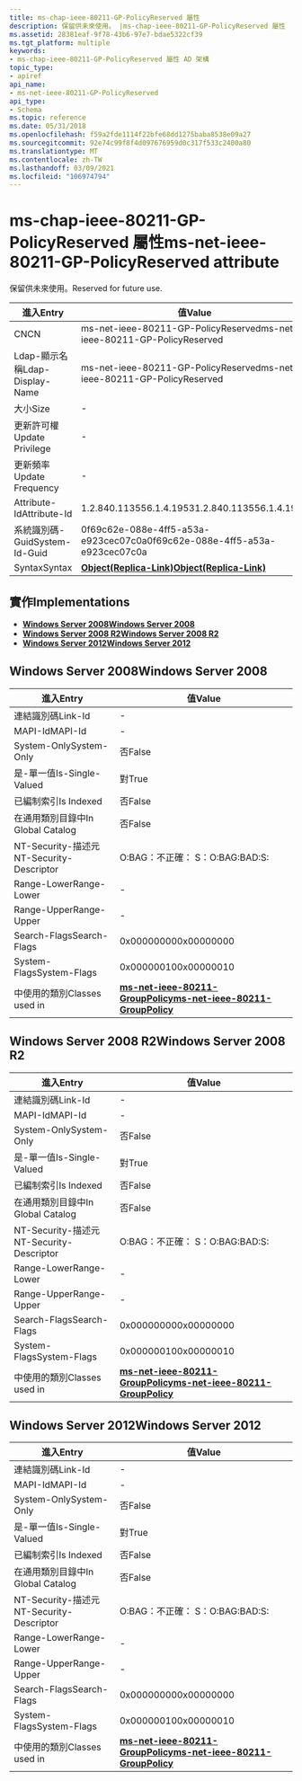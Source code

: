 ```yaml
---
title: ms-chap-ieee-80211-GP-PolicyReserved 屬性
description: 保留供未來使用。 |ms-chap-ieee-80211-GP-PolicyReserved 屬性
ms.assetid: 28381eaf-9f78-43b6-97e7-bdae5322cf39
ms.tgt_platform: multiple
keywords:
- ms-chap-ieee-80211-GP-PolicyReserved 屬性 AD 架構
topic_type:
- apiref
api_name:
- ms-net-ieee-80211-GP-PolicyReserved
api_type:
- Schema
ms.topic: reference
ms.date: 05/31/2018
ms.openlocfilehash: f59a2fde1114f22bfe68dd1275baba8538e09a27
ms.sourcegitcommit: 92e74c99f8f4d097676959d0c317f533c2400a80
ms.translationtype: MT
ms.contentlocale: zh-TW
ms.lasthandoff: 03/09/2021
ms.locfileid: "106974794"
---
```

# <a name="ms-net-ieee-80211-gp-policyreserved-attribute"></a><span data-ttu-id="a8526-105">ms-chap-ieee-80211-GP-PolicyReserved 屬性</span><span class="sxs-lookup"><span data-stu-id="a8526-105">ms-net-ieee-80211-GP-PolicyReserved attribute</span></span>

<span data-ttu-id="a8526-106">保留供未來使用。</span><span class="sxs-lookup"><span data-stu-id="a8526-106">Reserved for future use.</span></span>



| <span data-ttu-id="a8526-107">進入</span><span class="sxs-lookup"><span data-stu-id="a8526-107">Entry</span></span> | <span data-ttu-id="a8526-108">值</span><span class="sxs-lookup"><span data-stu-id="a8526-108">Value</span></span> |
|-------------------|-------------------------------------------------------|
| <span data-ttu-id="a8526-109">CN</span><span class="sxs-lookup"><span data-stu-id="a8526-109">CN</span></span>                | <span data-ttu-id="a8526-110">ms-net-ieee-80211-GP-PolicyReserved</span><span class="sxs-lookup"><span data-stu-id="a8526-110">ms-net-ieee-80211-GP-PolicyReserved</span></span>                   |
| <span data-ttu-id="a8526-111">Ldap-顯示名稱</span><span class="sxs-lookup"><span data-stu-id="a8526-111">Ldap-Display-Name</span></span> | <span data-ttu-id="a8526-112">ms-net-ieee-80211-GP-PolicyReserved</span><span class="sxs-lookup"><span data-stu-id="a8526-112">ms-net-ieee-80211-GP-PolicyReserved</span></span>                   |
| <span data-ttu-id="a8526-113">大小</span><span class="sxs-lookup"><span data-stu-id="a8526-113">Size</span></span>              | \-                                                    |
| <span data-ttu-id="a8526-114">更新許可權</span><span class="sxs-lookup"><span data-stu-id="a8526-114">Update Privilege</span></span>  | \-                                                    |
| <span data-ttu-id="a8526-115">更新頻率</span><span class="sxs-lookup"><span data-stu-id="a8526-115">Update Frequency</span></span>  | \-                                                    |
| <span data-ttu-id="a8526-116">Attribute-Id</span><span class="sxs-lookup"><span data-stu-id="a8526-116">Attribute-Id</span></span>      | <span data-ttu-id="a8526-117">1.2.840.113556.1.4.1953</span><span class="sxs-lookup"><span data-stu-id="a8526-117">1.2.840.113556.1.4.1953</span></span>                               |
| <span data-ttu-id="a8526-118">系統識別碼-Guid</span><span class="sxs-lookup"><span data-stu-id="a8526-118">System-Id-Guid</span></span>    | <span data-ttu-id="a8526-119">0f69c62e-088e-4ff5-a53a-e923cec07c0a</span><span class="sxs-lookup"><span data-stu-id="a8526-119">0f69c62e-088e-4ff5-a53a-e923cec07c0a</span></span>                  |
| <span data-ttu-id="a8526-120">Syntax</span><span class="sxs-lookup"><span data-stu-id="a8526-120">Syntax</span></span>            | [<span data-ttu-id="a8526-121">**Object(Replica-Link)**</span><span class="sxs-lookup"><span data-stu-id="a8526-121">**Object(Replica-Link)**</span></span>](s-object-replica-link.md) |



## <a name="implementations"></a><span data-ttu-id="a8526-122">實作</span><span class="sxs-lookup"><span data-stu-id="a8526-122">Implementations</span></span>

-   [<span data-ttu-id="a8526-123">**Windows Server 2008**</span><span class="sxs-lookup"><span data-stu-id="a8526-123">**Windows Server 2008**</span></span>](#windows-server-2008)
-   [<span data-ttu-id="a8526-124">**Windows Server 2008 R2**</span><span class="sxs-lookup"><span data-stu-id="a8526-124">**Windows Server 2008 R2**</span></span>](#windows-server-2008-r2)
-   [<span data-ttu-id="a8526-125">**Windows Server 2012**</span><span class="sxs-lookup"><span data-stu-id="a8526-125">**Windows Server 2012**</span></span>](#windows-server-2012)

## <a name="windows-server-2008"></a><span data-ttu-id="a8526-126">Windows Server 2008</span><span class="sxs-lookup"><span data-stu-id="a8526-126">Windows Server 2008</span></span>



| <span data-ttu-id="a8526-127">進入</span><span class="sxs-lookup"><span data-stu-id="a8526-127">Entry</span></span> | <span data-ttu-id="a8526-128">值</span><span class="sxs-lookup"><span data-stu-id="a8526-128">Value</span></span> |
|------------------------|-------------------------------------------------------------------------------------|
| <span data-ttu-id="a8526-129">連結識別碼</span><span class="sxs-lookup"><span data-stu-id="a8526-129">Link-Id</span></span>                | \-                                                                                  |
| <span data-ttu-id="a8526-130">MAPI-Id</span><span class="sxs-lookup"><span data-stu-id="a8526-130">MAPI-Id</span></span>                | \-                                                                                  |
| <span data-ttu-id="a8526-131">System-Only</span><span class="sxs-lookup"><span data-stu-id="a8526-131">System-Only</span></span>            | <span data-ttu-id="a8526-132">否</span><span class="sxs-lookup"><span data-stu-id="a8526-132">False</span></span>                                                                               |
| <span data-ttu-id="a8526-133">是-單一值</span><span class="sxs-lookup"><span data-stu-id="a8526-133">Is-Single-Valued</span></span>       | <span data-ttu-id="a8526-134">對</span><span class="sxs-lookup"><span data-stu-id="a8526-134">True</span></span>                                                                                |
| <span data-ttu-id="a8526-135">已編制索引</span><span class="sxs-lookup"><span data-stu-id="a8526-135">Is Indexed</span></span>             | <span data-ttu-id="a8526-136">否</span><span class="sxs-lookup"><span data-stu-id="a8526-136">False</span></span>                                                                               |
| <span data-ttu-id="a8526-137">在通用類別目錄中</span><span class="sxs-lookup"><span data-stu-id="a8526-137">In Global Catalog</span></span>      | <span data-ttu-id="a8526-138">否</span><span class="sxs-lookup"><span data-stu-id="a8526-138">False</span></span>                                                                               |
| <span data-ttu-id="a8526-139">NT-Security-描述元</span><span class="sxs-lookup"><span data-stu-id="a8526-139">NT-Security-Descriptor</span></span> | <span data-ttu-id="a8526-140">O:BAG：不正確： S：</span><span class="sxs-lookup"><span data-stu-id="a8526-140">O:BAG:BAD:S:</span></span>                                                                        |
| <span data-ttu-id="a8526-141">Range-Lower</span><span class="sxs-lookup"><span data-stu-id="a8526-141">Range-Lower</span></span>            | \-                                                                                  |
| <span data-ttu-id="a8526-142">Range-Upper</span><span class="sxs-lookup"><span data-stu-id="a8526-142">Range-Upper</span></span>            | \-                                                                                  |
| <span data-ttu-id="a8526-143">Search-Flags</span><span class="sxs-lookup"><span data-stu-id="a8526-143">Search-Flags</span></span>           | <span data-ttu-id="a8526-144">0x00000000</span><span class="sxs-lookup"><span data-stu-id="a8526-144">0x00000000</span></span>                                                                          |
| <span data-ttu-id="a8526-145">System-Flags</span><span class="sxs-lookup"><span data-stu-id="a8526-145">System-Flags</span></span>           | <span data-ttu-id="a8526-146">0x00000010</span><span class="sxs-lookup"><span data-stu-id="a8526-146">0x00000010</span></span>                                                                          |
| <span data-ttu-id="a8526-147">中使用的類別</span><span class="sxs-lookup"><span data-stu-id="a8526-147">Classes used in</span></span>        | [<span data-ttu-id="a8526-148">**ms-net-ieee-80211-GroupPolicy**</span><span class="sxs-lookup"><span data-stu-id="a8526-148">**ms-net-ieee-80211-GroupPolicy**</span></span>](c-ms-net-ieee-80211-grouppolicy.md)<br/> |



## <a name="windows-server-2008-r2"></a><span data-ttu-id="a8526-149">Windows Server 2008 R2</span><span class="sxs-lookup"><span data-stu-id="a8526-149">Windows Server 2008 R2</span></span>



| <span data-ttu-id="a8526-150">進入</span><span class="sxs-lookup"><span data-stu-id="a8526-150">Entry</span></span> | <span data-ttu-id="a8526-151">值</span><span class="sxs-lookup"><span data-stu-id="a8526-151">Value</span></span> |
|------------------------|-------------------------------------------------------------------------------------|
| <span data-ttu-id="a8526-152">連結識別碼</span><span class="sxs-lookup"><span data-stu-id="a8526-152">Link-Id</span></span>                | \-                                                                                  |
| <span data-ttu-id="a8526-153">MAPI-Id</span><span class="sxs-lookup"><span data-stu-id="a8526-153">MAPI-Id</span></span>                | \-                                                                                  |
| <span data-ttu-id="a8526-154">System-Only</span><span class="sxs-lookup"><span data-stu-id="a8526-154">System-Only</span></span>            | <span data-ttu-id="a8526-155">否</span><span class="sxs-lookup"><span data-stu-id="a8526-155">False</span></span>                                                                               |
| <span data-ttu-id="a8526-156">是-單一值</span><span class="sxs-lookup"><span data-stu-id="a8526-156">Is-Single-Valued</span></span>       | <span data-ttu-id="a8526-157">對</span><span class="sxs-lookup"><span data-stu-id="a8526-157">True</span></span>                                                                                |
| <span data-ttu-id="a8526-158">已編制索引</span><span class="sxs-lookup"><span data-stu-id="a8526-158">Is Indexed</span></span>             | <span data-ttu-id="a8526-159">否</span><span class="sxs-lookup"><span data-stu-id="a8526-159">False</span></span>                                                                               |
| <span data-ttu-id="a8526-160">在通用類別目錄中</span><span class="sxs-lookup"><span data-stu-id="a8526-160">In Global Catalog</span></span>      | <span data-ttu-id="a8526-161">否</span><span class="sxs-lookup"><span data-stu-id="a8526-161">False</span></span>                                                                               |
| <span data-ttu-id="a8526-162">NT-Security-描述元</span><span class="sxs-lookup"><span data-stu-id="a8526-162">NT-Security-Descriptor</span></span> | <span data-ttu-id="a8526-163">O:BAG：不正確： S：</span><span class="sxs-lookup"><span data-stu-id="a8526-163">O:BAG:BAD:S:</span></span>                                                                        |
| <span data-ttu-id="a8526-164">Range-Lower</span><span class="sxs-lookup"><span data-stu-id="a8526-164">Range-Lower</span></span>            | \-                                                                                  |
| <span data-ttu-id="a8526-165">Range-Upper</span><span class="sxs-lookup"><span data-stu-id="a8526-165">Range-Upper</span></span>            | \-                                                                                  |
| <span data-ttu-id="a8526-166">Search-Flags</span><span class="sxs-lookup"><span data-stu-id="a8526-166">Search-Flags</span></span>           | <span data-ttu-id="a8526-167">0x00000000</span><span class="sxs-lookup"><span data-stu-id="a8526-167">0x00000000</span></span>                                                                          |
| <span data-ttu-id="a8526-168">System-Flags</span><span class="sxs-lookup"><span data-stu-id="a8526-168">System-Flags</span></span>           | <span data-ttu-id="a8526-169">0x00000010</span><span class="sxs-lookup"><span data-stu-id="a8526-169">0x00000010</span></span>                                                                          |
| <span data-ttu-id="a8526-170">中使用的類別</span><span class="sxs-lookup"><span data-stu-id="a8526-170">Classes used in</span></span>        | [<span data-ttu-id="a8526-171">**ms-net-ieee-80211-GroupPolicy**</span><span class="sxs-lookup"><span data-stu-id="a8526-171">**ms-net-ieee-80211-GroupPolicy**</span></span>](c-ms-net-ieee-80211-grouppolicy.md)<br/> |



## <a name="windows-server-2012"></a><span data-ttu-id="a8526-172">Windows Server 2012</span><span class="sxs-lookup"><span data-stu-id="a8526-172">Windows Server 2012</span></span>



| <span data-ttu-id="a8526-173">進入</span><span class="sxs-lookup"><span data-stu-id="a8526-173">Entry</span></span> | <span data-ttu-id="a8526-174">值</span><span class="sxs-lookup"><span data-stu-id="a8526-174">Value</span></span> |
|------------------------|-------------------------------------------------------------------------------------|
| <span data-ttu-id="a8526-175">連結識別碼</span><span class="sxs-lookup"><span data-stu-id="a8526-175">Link-Id</span></span>                | \-                                                                                  |
| <span data-ttu-id="a8526-176">MAPI-Id</span><span class="sxs-lookup"><span data-stu-id="a8526-176">MAPI-Id</span></span>                | \-                                                                                  |
| <span data-ttu-id="a8526-177">System-Only</span><span class="sxs-lookup"><span data-stu-id="a8526-177">System-Only</span></span>            | <span data-ttu-id="a8526-178">否</span><span class="sxs-lookup"><span data-stu-id="a8526-178">False</span></span>                                                                               |
| <span data-ttu-id="a8526-179">是-單一值</span><span class="sxs-lookup"><span data-stu-id="a8526-179">Is-Single-Valued</span></span>       | <span data-ttu-id="a8526-180">對</span><span class="sxs-lookup"><span data-stu-id="a8526-180">True</span></span>                                                                                |
| <span data-ttu-id="a8526-181">已編制索引</span><span class="sxs-lookup"><span data-stu-id="a8526-181">Is Indexed</span></span>             | <span data-ttu-id="a8526-182">否</span><span class="sxs-lookup"><span data-stu-id="a8526-182">False</span></span>                                                                               |
| <span data-ttu-id="a8526-183">在通用類別目錄中</span><span class="sxs-lookup"><span data-stu-id="a8526-183">In Global Catalog</span></span>      | <span data-ttu-id="a8526-184">否</span><span class="sxs-lookup"><span data-stu-id="a8526-184">False</span></span>                                                                               |
| <span data-ttu-id="a8526-185">NT-Security-描述元</span><span class="sxs-lookup"><span data-stu-id="a8526-185">NT-Security-Descriptor</span></span> | <span data-ttu-id="a8526-186">O:BAG：不正確： S：</span><span class="sxs-lookup"><span data-stu-id="a8526-186">O:BAG:BAD:S:</span></span>                                                                        |
| <span data-ttu-id="a8526-187">Range-Lower</span><span class="sxs-lookup"><span data-stu-id="a8526-187">Range-Lower</span></span>            | \-                                                                                  |
| <span data-ttu-id="a8526-188">Range-Upper</span><span class="sxs-lookup"><span data-stu-id="a8526-188">Range-Upper</span></span>            | \-                                                                                  |
| <span data-ttu-id="a8526-189">Search-Flags</span><span class="sxs-lookup"><span data-stu-id="a8526-189">Search-Flags</span></span>           | <span data-ttu-id="a8526-190">0x00000000</span><span class="sxs-lookup"><span data-stu-id="a8526-190">0x00000000</span></span>                                                                          |
| <span data-ttu-id="a8526-191">System-Flags</span><span class="sxs-lookup"><span data-stu-id="a8526-191">System-Flags</span></span>           | <span data-ttu-id="a8526-192">0x00000010</span><span class="sxs-lookup"><span data-stu-id="a8526-192">0x00000010</span></span>                                                                          |
| <span data-ttu-id="a8526-193">中使用的類別</span><span class="sxs-lookup"><span data-stu-id="a8526-193">Classes used in</span></span>        | [<span data-ttu-id="a8526-194">**ms-net-ieee-80211-GroupPolicy**</span><span class="sxs-lookup"><span data-stu-id="a8526-194">**ms-net-ieee-80211-GroupPolicy**</span></span>](c-ms-net-ieee-80211-grouppolicy.md)<br/> |



 

 





